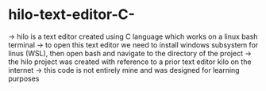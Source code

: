 # hilo-text-editor-C-

-> hilo is a text editor created using C language which works on a linux bash terminal
-> to open this text editor we need to install windows subsystem for linus (WSL), then open bash and navigate to the directory of the project
-> the hilo project was created with reference to a prior text editor kilo on the internet
-> this code is not entirely mine and was designed for learning purposes
